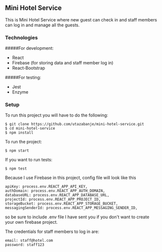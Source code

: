 ## Mini Hotel Service

This is Mini Hotel Service where new guest can check in and staff members can log in and manage all the guests.

### Technologies
#####For development:
* React
* Firebase (for storing data and staff member log in)
* React-Bootstrap

#####For testing:
* Jest
* Enzyme

### Setup
To run this project you will have to do the following:

```
$ git clone https://github.com/utazabanje/mini-hotel-service.git
$ cd mini-hotel-service
$ npm install
```
To run the project:
```
$ npm start
```
If you want to run tests:
```
$ npm test
```
Because I use Firebase in this project, config file will look like this
```
apiKey: process.env.REACT_APP_API_KEY,
authDomain: process.env.REACT_APP_AUTH_DOMAIN,
databaseURL: process.env.REACT_APP_DATABASE_URL,
projectId: process.env.REACT_APP_PROJECT_ID,
storageBucket: process.env.REACT_APP_STORAGE_BUCKET,
messagingSenderId: process.env.REACT_APP_MESSAGING_SENDER_ID,
```
so be sure to include .env file I have sent you if you don't want to create your own firebase project.

The credentials for staff members to log in are:
```
email: staff@hotel.com
password: staff123
```
